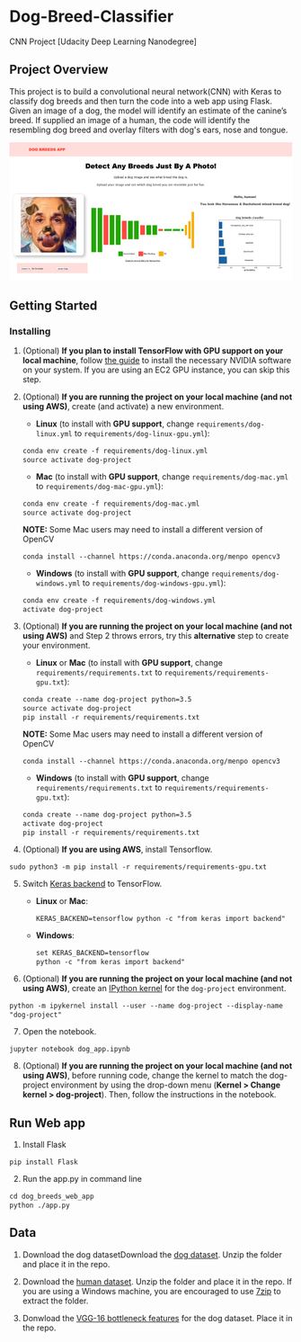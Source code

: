 # Dog-Breed-Classifier
CNN Project [Udacity Deep Learning Nanodegree]

## Project Overview
This project is to build a convolutional neural network(CNN) with Keras to classify dog breeds and then turn the code into a web app using Flask. Given an image of a dog, the model will identify an estimate of the canine’s breed. If supplied an image of a human, the code will identify the resembling dog breed and overlay filters with dog's ears, nose and tongue.

![alt text](https://github.com/ClaireLee22/Dog-Breed-Classifier/blob/master/web_app_snapshot.png)


## Getting Started
### Installing
1. (Optional) __If you plan to install TensorFlow with GPU support on your local machine__, follow [the guide](https://www.tensorflow.org/install/) to install the necessary NVIDIA software on your system.  If you are using an EC2 GPU instance, you can skip this step.

2. (Optional) **If you are running the project on your local machine (and not using AWS)**, create (and activate) a new environment.

	- __Linux__ (to install with __GPU support__, change `requirements/dog-linux.yml` to `requirements/dog-linux-gpu.yml`): 
	```
	conda env create -f requirements/dog-linux.yml
	source activate dog-project
	```  
	- __Mac__ (to install with __GPU support__, change `requirements/dog-mac.yml` to `requirements/dog-mac-gpu.yml`): 
	```
	conda env create -f requirements/dog-mac.yml
	source activate dog-project
	```  
	**NOTE:** Some Mac users may need to install a different version of OpenCV
	```
	conda install --channel https://conda.anaconda.org/menpo opencv3
	```
	- __Windows__ (to install with __GPU support__, change `requirements/dog-windows.yml` to `requirements/dog-windows-gpu.yml`):  
	```
	conda env create -f requirements/dog-windows.yml
	activate dog-project
	```

3. (Optional) **If you are running the project on your local machine (and not using AWS)** and Step 2 throws errors, try this __alternative__ step to create your environment.

	- __Linux__ or __Mac__ (to install with __GPU support__, change `requirements/requirements.txt` to `requirements/requirements-gpu.txt`): 
	```
	conda create --name dog-project python=3.5
	source activate dog-project
	pip install -r requirements/requirements.txt
	```
	**NOTE:** Some Mac users may need to install a different version of OpenCV
	```
	conda install --channel https://conda.anaconda.org/menpo opencv3
	```
	- __Windows__ (to install with __GPU support__, change `requirements/requirements.txt` to `requirements/requirements-gpu.txt`):  
	```
	conda create --name dog-project python=3.5
	activate dog-project
	pip install -r requirements/requirements.txt
	```
	
4. (Optional) **If you are using AWS**, install Tensorflow.
```
sudo python3 -m pip install -r requirements/requirements-gpu.txt
```
	
5. Switch [Keras backend](https://keras.io/backend/) to TensorFlow.
	- __Linux__ or __Mac__: 
		```
		KERAS_BACKEND=tensorflow python -c "from keras import backend"
		```
	- __Windows__: 
		```
		set KERAS_BACKEND=tensorflow
		python -c "from keras import backend"
		```

6. (Optional) **If you are running the project on your local machine (and not using AWS)**, create an [IPython kernel](http://ipython.readthedocs.io/en/stable/install/kernel_install.html) for the `dog-project` environment. 
```
python -m ipykernel install --user --name dog-project --display-name "dog-project"
```

7. Open the notebook.
```
jupyter notebook dog_app.ipynb
```

8. (Optional) **If you are running the project on your local machine (and not using AWS)**, before running code, change the kernel to match the dog-project environment by using the drop-down menu (**Kernel > Change kernel > dog-project**). Then, follow the instructions in the notebook.

## Run Web app
1. Install Flask
```
pip install Flask
```

2. Run the app.py in command line
```
cd dog_breeds_web_app
python ./app.py
```
## Data
1. Download the dog datasetDownload the [dog dataset](https://s3-us-west-1.amazonaws.com/udacity-aind/dog-project/dogImages.zip). Unzip the folder and place it in the repo.

2. Download the [human dataset](https://s3-us-west-1.amazonaws.com/udacity-aind/dog-project/lfw.zip). Unzip the folder and place it in the repo.  If you are using a Windows machine, you are encouraged to use [7zip](http://www.7-zip.org/) to extract the folder. 

3. Donwload the [VGG-16 bottleneck features](https://s3-us-west-1.amazonaws.com/udacity-aind/dog-project/DogVGG16Data.npz) for the dog dataset.  Place it in the repo.
